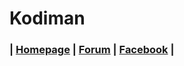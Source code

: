 # Kodiman

### | [Homepage](https://www.kodiman.net/) | [Forum](https://forum.kodiman.eu/forum/) | [Facebook](https://www.facebook.com/groups/hskde/) | 
